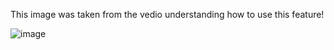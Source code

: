 This image was taken from the vedio understanding how to use this feature!

![image](https://user-images.githubusercontent.com/101461355/161005317-40c5befd-e21e-440d-8da8-3e9bf75117da.png)
